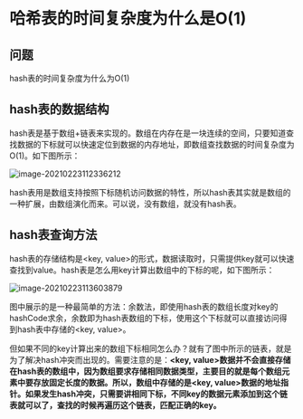# 哈希表的时间复杂度为什么是O(1)


<!--more-->

## 问题

hash表的时间复杂度为什么为O(1)

## hash表的数据结构

hash表是基于数组+链表来实现的。数组在内存在是一块连续的空间，只要知道查找数据的下标就可以快速定位到数据的内存地址，即数组查找数据的时间复杂度为O(1)。如下图所示：

![image-20210223112336212](https://cdn.jsdelivr.net/gh/wlight/cdn-images/blog-images/image-20210223112336212.png)

hash表用是数组支持按照下标随机访问数据的特性，所以hash表其实就是数组的一种扩展，由数组演化而来。可以说，没有数组，就没有hash表。

## hash表查询方法

hash表的存储结构是<key, value>的形式，数据读取时，只需提供key就可以快速查找到value。hash表是怎么用key计算出数组中的下标的呢，如下图所示：

![image-20210223113603879](https://cdn.jsdelivr.net/gh/wlight/cdn-images/blog-images/image-20210223113603879.png)

图中展示的是一种最简单的方法：余数法，即使用hash表的数组长度对key的hashCode求余，余数即为hash表数组的下标，使用这个下标就可以直接访问得到hash表中存储的<key, value>。

但如果不同的key计算出来的数组下标相同怎么办？就有了图中所示的链表，就是为了解决hash冲突而出现的。需要注意的是：**<key, value>数据并不会直接存储在hash表的数组中，因为数组要求存储相同数据类型，主要目的就是每个数组元素中要存放固定长度的数据。所以，数组中存储的是<key, value>数据的地址指针。如果发生hash冲突，只需要讲相同下标，不同key的数据元素添加到这个链表就可以了，查找的时候再遍历这个链表，匹配正确的key。**
